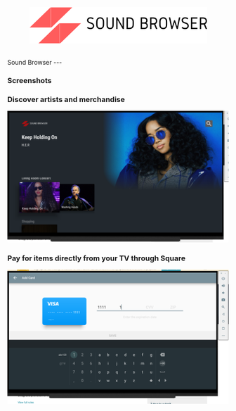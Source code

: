 <p align='center'>
<img src="./img/sound_browser.png"/>
</p>
<br/>
Sound Browser
---

### Screenshots

<h3>Discover artists and merchandise</h3>
<img src='./img/home.png' width=800/>
<h3>Pay for items directly from your TV through Square</h3>
<img src='./img/card.png' width=800/>
